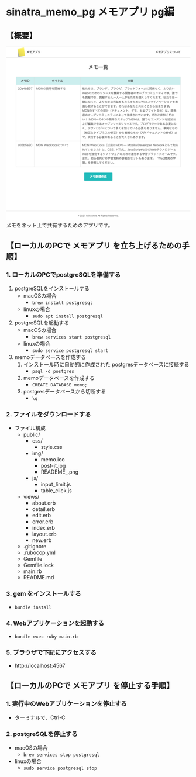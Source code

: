 # sinatra_memo_pg メモアプリ pg編
## 【概要】
![](public/img/README_.png)
メモをネット上で共有するためのアプリです。

## 【ローカルのPCで メモアプリ を立ち上げるための手順】

### 1. ローカルのPCでpostgreSQLを準備する
1. postgreSQLをインストールする
    - macOSの場合
        - `brew install postgresql`
    - linuxの場合
        - `sudo apt install postgresql`
2. postgreSQLを起動する
    - macOSの場合
        - `brew services start postgresql`
    - linuxの場合
        - `sudo service postgresql start`
3. memoデータベースを作成する
    1. インストール時に自動的に作成された postgresデータベースに接続する
        - `psql -d postgres`
    2. memoデータベースを作成する
        - `CREATE DATABASE memo;`
    3. postgresデータベースから切断する
        - `\q`
### 2. ファイルをダウンロードする
-  ファイル構成
    - public/
      - css/
          - style.css
      - img/
          - memo.ico
          - post-it.jpg
          - READEME_.png
      - js/
          - input_limit.js
          - table_click.js
    - views/
      - about.erb
      - detail.erb
      - edit.erb
      - error.erb
      - index.erb
      - layout.erb
      - new.erb
    - .gitignore
    - .rubocop.yml
    - Gemfile
    - Gemfile.lock
    - main.rb
    - README.md

### 3. gem をインストールする
- `bundle install`

### 4. Webアプリケーションを起動する
- `bundle exec ruby main.rb`

### 5. ブラウザで下記にアクセスする
- http://localhost:4567

## 【ローカルのPCで メモアプリ を停止する手順】
### 1. 実行中のWebアプリケーションを停止する
- ターミナルで、Ctrl-C
### 2. postgreSQLを停止する
- macOSの場合
    - `brew services stop postgresql`
- linuxの場合
    - `sudo service postgresql stop`

